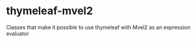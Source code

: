 thymeleaf-mvel2
===============

Classes that make it possible to use thymeleaf with Mvel2 as an expression evaluator
